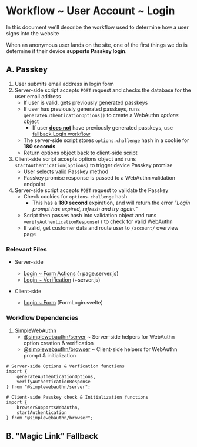 # Workflow ~ User Account ~ Login

In this document we'll describe the workflow used to determine how a user signs into the website

When an anonymous user lands on the site, one of the first things we do is determine if their device **supports Passkey login**.

## A. Passkey

1. User submits email address in login form
2. Server-side script accepts `POST` request and checks the database for the user email address
	- If user is valid, gets previously generated passkeys
	- If user has previously generated passkeys, runs `generateAuthenticationOptions()` to create a WebAuthn _options_ object
		- If user <ins>**does not**</ins> have previously generated passkeys, use [fallback Login workflow](#b-magic-link-fallback)
	- The server-side script stores `options.challenge` hash in a cookie for **180 seconds**
	- Return options object back to client-side script
3. Client-side script accepts options object and runs `startAuthentication(options)` to trigger device Passkey promise
	- User selects valid Passkey method
	- Passkey promise response is passed to a WebAuthn validation endpoint
4. Server-side script accepts `POST` request to validate the Passkey
	- Check cookies for `options.challenge` hash
		- This has a **180 second** expiration, and will return the error _"Login prompt has expired, refresh and try again."_
	- Script then passes hash into validation object and runs `verifyAuthenticationResponse()` to check for valid WebAuthn
	- If valid, get customer data and route user to `/account/` overview page

### Relevant Files

- Server-side
	- [Login ~ Form Actions](../../src/routes/(account)/(unauthorized)/account/login/+page.server.js) \(+page.server.js\)
	- [Login ~ Verification](../../src/routes/api/v1/auth/register/+server.js) \(+server.js\)

- Client-side
	- [Login ~ Form](../../src/lib/components/modules/FormLogin.svelte) \(FormLogin.svelte\)

### Workflow Dependencies

1. [SimpleWebAuthn](https://simplewebauthn.dev/)
	- [@simplewebauthn/server](https://simplewebauthn.dev/docs/packages/server) ~ Server-side helpers for WebAuthn option creation & verification
	- [@simplewebauthn/browser](https://simplewebauthn.dev/docs/packages/browser) ~ Client-side helpers for WebAuthn prompt & initialization

```
# Server-side Options & Verfication functions
import {
	generateAuthenticationOptions,
	verifyAuthenticationResponse
} from "@simplewebauthn/server";

# Client-side Passkey check & Initialization functions
import {
	browserSupportsWebAuthn,
	startAuthentication
} from "@simplewebauthn/browser";
```

## B. "Magic Link" Fallback
